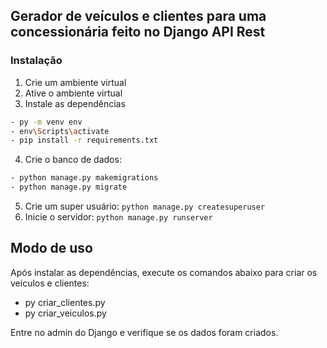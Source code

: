 ## Gerador de veículos e clientes para uma concessionária feito  no Django API Rest

### Instalação

1. Crie um ambiente virtual
2. Ative o ambiente virtual
3. Instale as dependências

```bash
- py -m venv env
- env\Scripts\activate
- pip install -r requirements.txt
```

4. Crie o banco de dados: 

```bash	
- python manage.py makemigrations
- python manage.py migrate
```

5. Crie um super usuário: `python manage.py createsuperuser`
6. Inicie o servidor: `python manage.py runserver`

## Modo de uso

Após instalar as dependências, execute os comandos abaixo para criar os veículos e clientes:

- py criar_clientes.py
- py criar_veiculos.py

Entre no admin do Django e verifique se os dados foram criados.
